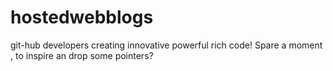 # hostedwebblogs
git-hub developers creating innovative powerful rich code! Spare a moment , to inspire an drop some pointers?  
